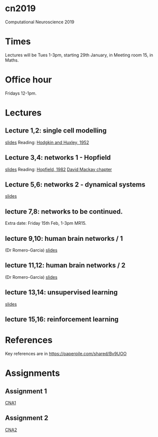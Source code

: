 # cn2019
Computational Neuroscience 2019

# Times

Lectures will be Tues 1-3pm, starting 29th January, in Meeting room 15, in Maths.

# Office hour

Fridays 12-1pm.


# Lectures

## Lecture 1,2: single cell modelling

[slides](slides/cn-1.pdf)
Reading: [Hodgkin and Huxley, 1952](readings/hodgkin1952.pdf)

## Lecture 3,4: networks 1 - Hopfield

[slides](slides/cn-2.pdf)
Reading: [Hopfield, 1982](https://paperpile.com/app/p/9fbca9a6-abfd-049f-93cb-3a4f76baae69)
[David Mackay
chapter](http://www.inference.org.uk/mackay/itprnn/ps/504.520.pdf)

## Lecture 5,6: networks 2 - dynamical systems
[slides](slides/cn-3.pdf)

## lecture 7,8: networks to be continued.

Extra date: Friday 15th Feb, 1-3pm MR15.

## lecture 9,10: human brain networks / 1
(Dr Romero-Garcia)
[slides](slides/Lectures_1_and_2_4x4.pdf)

## lecture 11,12: human brain networks / 2
(Dr Romero-Garcia)
[slides](slides/Lectures_3_and_4_4x4.pdf)

## lecture 13,14: unsupervised learning
[slides](slides/cn-4.pdf)

## lecture 15,16: reinforcement learning


# References

Key references are in <https://paperpile.com/shared/Bv9UOO>


# Assignments

## Assignment 1

[CNA1](assign/cna1_2019.pdf)

## Assignment 2

[CNA2](assign/cna2_2019.pdf)





